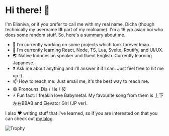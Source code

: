 # Hi there! 👋

I'm Elianiva, or if you prefer to call me with my real name, Dicha (though technically my username **IS** part of my realname). I'm a 16 y/o asian boi who does some random stuff. So, here's a summary about me.

- :telescope: I’m currently working on some projects which took forever lmao.
- :seedling: I’m currently learning React, Node, TS, Lua, Svelte, Routify, and UI/UX.
- :earth_asia: Native Indonesian speaker and fluent English. Currently learning Japanese.
- :question: Ask me about anything and I'll answer it if I can. Just feel free to hit me up :)
- :mailbox: How to reach me: Just email me, it's the best way to reach me.
- :smile: Pronouns: Dia / He / 彼
- :zap: Fun fact: I freakin love Babymetal. My favourite song from them is 上下左右BBAB and Elevator Girl (JP ver).

I also :hearts: writing stuff that I've learned, so if you are interested on that you can check out [my blog](https://elianiva.github.io/).

![Trophy](https://github-profile-trophy.vercel.app/?username=elianiva)
